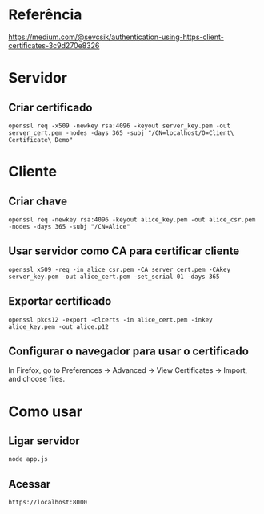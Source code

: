 # Referência
https://medium.com/@sevcsik/authentication-using-https-client-certificates-3c9d270e8326

# Servidor
## Criar certificado
```
openssl req -x509 -newkey rsa:4096 -keyout server_key.pem -out server_cert.pem -nodes -days 365 -subj "/CN=localhost/O=Client\ Certificate\ Demo"
```

# Cliente
## Criar chave
```
openssl req -newkey rsa:4096 -keyout alice_key.pem -out alice_csr.pem -nodes -days 365 -subj "/CN=Alice"
```

## Usar servidor como CA para certificar cliente
```
openssl x509 -req -in alice_csr.pem -CA server_cert.pem -CAkey server_key.pem -out alice_cert.pem -set_serial 01 -days 365
```

## Exportar certificado
```
openssl pkcs12 -export -clcerts -in alice_cert.pem -inkey alice_key.pem -out alice.p12
```

## Configurar o navegador para usar o certificado
In Firefox, go to Preferences -> Advanced -> View Certificates -> Import, and choose files.

# Como usar
## Ligar servidor
```
node app.js
```

## Acessar
```
https://localhost:8000
```
